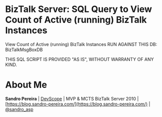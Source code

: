 # BizTalk Server: SQL Query to View Count of Active (running) BizTalk Instances
View Count of Active (running) BizTalk Instances
RUN AGAINST THIS DB: BizTalkMsgBoxDB                                                                                       

THIS SQL SCRIPT IS PROVIDED "AS IS", WITHOUT WARRANTY OF ANY KIND.

# About Me
**Sandro Pereira** | [DevScope](http://www.devscope.net/) | MVP & MCTS BizTalk Server 2010 | [https://blog.sandro-pereira.com/](https://blog.sandro-pereira.com/) | [@sandro_asp](https://twitter.com/sandro_asp)
